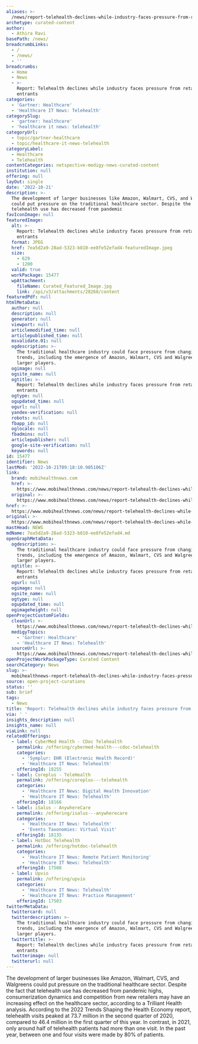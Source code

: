 ```yaml
---
aliases: >-
  /news/report-telehealth-declines-while-industry-faces-pressure-from-retail-entrants
archetype: curated-content
author:
  - Athira Ravi
basePath: /news/
breadcrumbLinks:
  - /
  - /news/
  - ''
breadcrumbs:
  - Home
  - News
  - >-
    Report: Telehealth declines while industry faces pressure from retail
    entrants
categories:
  - 'Gartner: Healthcare'
  - 'Healthcare IT News: Telehealth'
categorySlug:
  - 'gartner: healthcare'
  - 'healthcare it news: telehealth'
categoryUrl:
  - topic/gartner-healthcare
  - topic/healthcare-it-news-telehealth
categoryLabel:
  - Healthcare
  - Telehealth
contentCategories: netspective-medigy-news-curated-content
institution: null
offering: null
layOut: single
date: '2022-10-21'
description: >-
  The development of larger businesses like Amazon, Walmart, CVS, and Walgreens
  could put pressure on the traditional healthcare sector. Despite the fact that
  telehealth use has decreased from pandemic 
favIconImage: null
featuredImage:
  alt: >-
    Report: Telehealth declines while industry faces pressure from retail
    entrants
  format: JPEG
  href: 7ea5d2a9-28ad-5323-b810-ee8fe52efad4-featuredImage.jpeg
  size:
    - 629
    - 1200
  valid: true
  workPackage: 15477
  wpAttachment:
    fileName: Curated_Featured_Image.jpg
    link: /api/v3/attachments/28268/content
featuredPdf: null
htmlMetaData:
  author: null
  description: null
  generator: null
  viewport: null
  articlemodified_time: null
  articlepublished_time: null
  msvalidate.01: null
  ogdescription: >-
    The traditional healthcare industry could face pressure from changing
    trends, including the emergence of Amazon, Walmart, CVS and Walgreens as
    larger players.
  ogimage: null
  ogsite_name: null
  ogtitle: >-
    Report: Telehealth declines while industry faces pressure from retail
    entrants
  ogtype: null
  ogupdated_time: null
  ogurl: null
  yandex-verification: null
  robots: null
  fbapp_id: null
  oglocale: null
  fbadmins: null
  articlepublisher: null
  google-site-verification: null
  keywords: null
id: 15477
identifier: News
lastMod: '2022-10-21T09:18:10.905106Z'
link:
  brand: mobihealthnews.com
  href: >-
    https://www.mobihealthnews.com/news/report-telehealth-declines-while-industry-faces-pressure-retail-entrants
  original: >-
    https://www.mobihealthnews.com/news/report-telehealth-declines-while-industry-faces-pressure-retail-entrants
href: >-
  https://www.mobihealthnews.com/news/report-telehealth-declines-while-industry-faces-pressure-retail-entrants
original: >-
  https://www.mobihealthnews.com/news/report-telehealth-declines-while-industry-faces-pressure-retail-entrants
mastHead: NEWS
mdName: 7ea5d2a9-28ad-5323-b810-ee8fe52efad4.md
openGraphMetaData:
  ogdescription: >-
    The traditional healthcare industry could face pressure from changing
    trends, including the emergence of Amazon, Walmart, CVS and Walgreens as
    larger players.
  ogtitle: >-
    Report: Telehealth declines while industry faces pressure from retail
    entrants
  ogurl: null
  ogimage: null
  ogsite_name: null
  ogtype: null
  ogupdated_time: null
  ogimageheight: null
openProjectCustomFields:
  cleanUrl: >-
    https://www.mobihealthnews.com/news/report-telehealth-declines-while-industry-faces-pressure-retail-entrants
  medigyTopics:
    - 'Gartner: Healthcare'
    - 'Healthcare IT News: Telehealth'
  sourceUrl: >-
    https://www.mobihealthnews.com/news/report-telehealth-declines-while-industry-faces-pressure-retail-entrants
openProjectWorkPackageType: Curated Content
searchCategory: News
slug: >-
  mobihealthnews-report-telehealth-declines-while-industry-faces-pressure-from-retail-entrants
source: open-project-curations
status: ''
sub: brief
tags:
  - News
title: 'Report: Telehealth declines while industry faces pressure from retail entrants'
via: ' '
insights_description: null
insights_name: null
viaLink: null
relatedOfferings:
  - label: CyberMed Health - CDoc Telehealth
    permalink: /offering/cybermed-health---cdoc-telehealth
    categories:
      - 'Symplur: EHR (Electronic Health Record)'
      - 'Healthcare IT News: Telehealth'
    offeringId: 18255
  - label: Coreplus - TeleHealth
    permalink: /offering/coreplus---telehealth
    categories:
      - 'Healthcare IT News: Digital Health Innovation'
      - 'Healthcare IT News: Telehealth'
    offeringId: 18166
  - label: iSalus - AnywhereCare
    permalink: /offering/isalus---anywherecare
    categories:
      - 'Healthcare IT News: Telehealth'
      - 'Events Taxonomies: Virtual Visit'
    offeringId: 18135
  - label: HotDoc Telehealth
    permalink: /offering/hotdoc-telehealth
    categories:
      - 'Healthcare IT News: Remote Patient Monitoring'
      - 'Healthcare IT News: Telehealth'
    offeringId: 17508
  - label: Upvio
    permalink: /offering/upvio
    categories:
      - 'Healthcare IT News: Telehealth'
      - 'Healthcare IT News: Practice Management'
    offeringId: 17503
twitterMetaData:
  twittercard: null
  twitterdescription: >-
    The traditional healthcare industry could face pressure from changing
    trends, including the emergence of Amazon, Walmart, CVS and Walgreens as
    larger players.
  twittertitle: >-
    Report: Telehealth declines while industry faces pressure from retail
    entrants
  twitterimage: null
  twitterurl: null
---
```

<p>The development of larger businesses like Amazon, Walmart, CVS, and Walgreens could put pressure on the traditional healthcare sector. Despite the fact that telehealth use has decreased from pandemic highs, consumerization dynamics and competition from new retailers may have an increasing effect on the healthcare sector, according to a Trilliant Health analysis. According to the 2022 Trends Shaping the Health Economy report, telehealth visits peaked at 73.7 million in the second quarter of 2020, compared to 46.4 million in the first quarter of this year. In contrast, in 2021, only around half of telehealth patients had more than one visit. In the past year, between one and four visits were made by 80% of patients.&nbsp;</p>